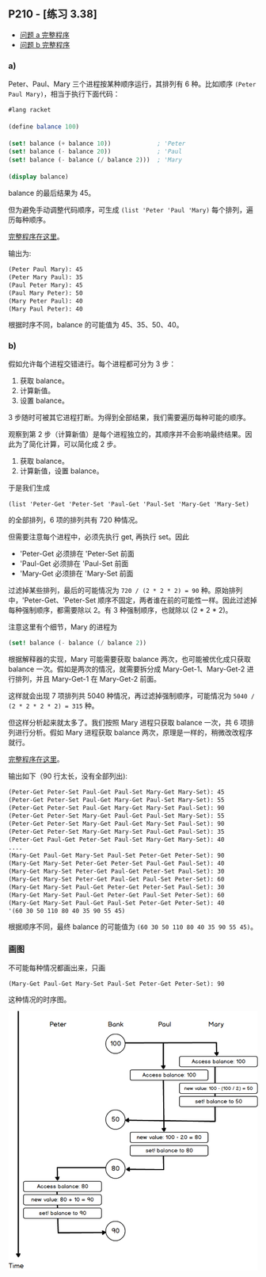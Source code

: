 ## P210 - [练习 3.38]

* [问题 a 完整程序](./exercise_3_38_a.scm)
* [问题 b 完整程序](./exercise_3_38_b.scm)

### a)

Peter、Paul、Mary 三个进程按某种顺序运行，其排列有 6 种。比如顺序 `(Peter Paul Mary)`，相当于执行下面代码：

``` Scheme
#lang racket

(define balance 100)

(set! balance (+ balance 10))             ; 'Peter
(set! balance (- balance 20))             ; 'Paul
(set! balance (- balance (/ balance 2)))  ; 'Mary

(display balance)
```

balance 的最后结果为 45。

但为避免手动调整代码顺序，可生成 `(list 'Peter 'Paul 'Mary)` 每个排列，遍历每种顺序。

[完整程序在这里](./exercise_3_38_a.scm)。

输出为:

```
(Peter Paul Mary): 45
(Peter Mary Paul): 35
(Paul Peter Mary): 45
(Paul Mary Peter): 50
(Mary Peter Paul): 40
(Mary Paul Peter): 40
```

根据时序不同，balance 的可能值为 45、35、50、40。

### b)

假如允许每个进程交错进行。每个进程都可分为 3 步：

1. 获取 balance。
2. 计算新值。
3. 设置 balance。

3 步随时可被其它进程打断。为得到全部结果，我们需要遍历每种可能的顺序。

观察到第 2 步（计算新值）是每个进程独立的，其顺序并不会影响最终结果。因此为了简化计算，可以简化成 2 步。

1. 获取 balance。
2. 计算新值，设置 balance。

于是我们生成 

`(list 'Peter-Get 'Peter-Set 'Paul-Get 'Paul-Set 'Mary-Get 'Mary-Set)`

的全部排列，6 项的排列共有 720 种情况。

但需要注意每个进程中，必须先执行 get, 再执行 set。因此

* 'Peter-Get 必须排在 'Peter-Set 前面
* 'Paul-Get 必须排在 'Paul-Set 前面
* 'Mary-Get 必须排在 'Mary-Set 前面

过滤掉某些排列，最后的可能情况为 `720 / (2 * 2 * 2) = 90` 种。原始排列中，'Peter-Get、'Peter-Set 顺序不固定，两者谁在前的可能性一样。因此过滤掉每种强制顺序，都需要除以 2。有 3 种强制顺序，也就除以 (2 * 2 * 2)。

注意这里有个细节，Mary 的进程为

``` Scheme
(set! balance (- balance (/ balance 2))
```

根据解释器的实现，Mary 可能需要获取 balance 两次，也可能被优化成只获取 balance 一次。假如是两次的情况，就需要拆分成 Mary-Get-1、Mary-Get-2 进行排列，并且 Mary-Get-1 在 Mary-Get-2 前面。

这样就会出现 7 项排列共 5040 种情况，再过滤掉强制顺序，可能情况为 `5040 / (2 * 2 * 2 * 2) = 315` 种。

但这样分析起来就太多了。我们按照 Mary 进程只获取 balance 一次，共 6 项排列进行分析。假如 Mary 进程获取 balance 两次，原理是一样的，稍微改改程序就行。

[完整程序在这里](./exercise_3_38_b.scm)。

输出如下（90 行太长，没有全部列出):

```
(Peter-Get Peter-Set Paul-Get Paul-Set Mary-Get Mary-Set): 45
(Peter-Get Peter-Set Paul-Get Mary-Get Paul-Set Mary-Set): 55
(Peter-Get Peter-Set Paul-Get Mary-Get Mary-Set Paul-Set): 90
(Peter-Get Peter-Set Mary-Get Paul-Get Paul-Set Mary-Set): 55
(Peter-Get Peter-Set Mary-Get Paul-Get Mary-Set Paul-Set): 90
(Peter-Get Peter-Set Mary-Get Mary-Set Paul-Get Paul-Set): 35
(Peter-Get Paul-Get Peter-Set Paul-Set Mary-Get Mary-Set): 40
....
(Mary-Get Paul-Get Mary-Set Paul-Set Peter-Get Peter-Set): 90
(Mary-Get Mary-Set Peter-Get Peter-Set Paul-Get Paul-Set): 40
(Mary-Get Mary-Set Peter-Get Paul-Get Peter-Set Paul-Set): 30
(Mary-Get Mary-Set Peter-Get Paul-Get Paul-Set Peter-Set): 60
(Mary-Get Mary-Set Paul-Get Peter-Get Peter-Set Paul-Set): 30
(Mary-Get Mary-Set Paul-Get Peter-Get Paul-Set Peter-Set): 60
(Mary-Get Mary-Set Paul-Get Paul-Set Peter-Get Peter-Set): 40
'(60 30 50 110 80 40 35 90 55 45)
```

根据顺序不同，最终 balance 的可能值为 `(60 30 50 110 80 40 35 90 55 45)`。

### 画图

不可能每种情况都画出来，只画

```
(Mary-Get Paul-Get Mary-Set Paul-Set Peter-Get Peter-Set): 90
```

这种情况的时序图。

<img src="./exercise_3_38.png"/>

